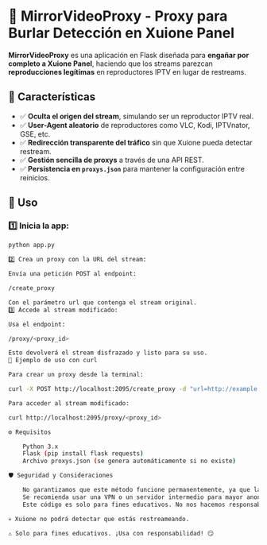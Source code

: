 # 🎥 MirrorVideoProxy - Proxy para Burlar Detección en Xuione Panel  

**MirrorVideoProxy** es una aplicación en Flask diseñada para **engañar por completo a Xuione Panel**, haciendo que los streams parezcan **reproducciones legítimas** en reproductores IPTV en lugar de restreams.  

## 🚀 Características  

- ✅ **Oculta el origen del stream**, simulando ser un reproductor IPTV real.  
- ✅ **User-Agent aleatorio** de reproductores como VLC, Kodi, IPTVnator, GSE, etc.  
- ✅ **Redirección transparente del tráfico** sin que Xuione pueda detectar restream.  
- ✅ **Gestión sencilla de proxys** a través de una API REST.  
- ✅ **Persistencia en `proxys.json`** para mantener la configuración entre reinicios.  

## 🔧 Uso  

### 1️⃣ Inicia la app:  
```bash
python app.py

2️⃣ Crea un proxy con la URL del stream:

Envía una petición POST al endpoint:

/create_proxy

Con el parámetro url que contenga el stream original.
3️⃣ Accede al stream modificado:

Usa el endpoint:

/proxy/<proxy_id>

Esto devolverá el stream disfrazado y listo para su uso.
🔗 Ejemplo de uso con curl

Para crear un proxy desde la terminal:

curl -X POST http://localhost:2095/create_proxy -d "url=http://example.com/stream"

Para acceder al stream modificado:

curl http://localhost:2095/proxy/<proxy_id>

⚙️ Requisitos

    Python 3.x
    Flask (pip install flask requests)
    Archivo proxys.json (se genera automáticamente si no existe)

🛡️ Seguridad y Consideraciones

    No garantizamos que este método funcione permanentemente, ya que las plataformas pueden actualizar sus sistemas de detección.
    Se recomienda usar una VPN o un servidor intermedio para mayor anonimato.
    Este código es solo para fines educativos. No nos hacemos responsables del uso indebido.

💀 Xuione no podrá detectar que estás restreameando.

⚠️ Solo para fines educativos. ¡Usa con responsabilidad! 😏

